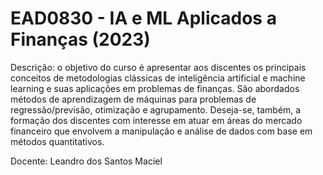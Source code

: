 # EAD0830 - IA e ML Aplicados a Finanças (2023)

Descrição: o objetivo do curso é apresentar aos discentes os principais conceitos de metodologias clássicas de inteligência artificial e machine learning e suas aplicações em problemas de finanças. São abordados métodos de aprendizagem de máquinas para problemas de regressão/previsão, otimização e agrupamento. Deseja-se, também, a formação dos discentes com interesse em atuar em áreas do mercado financeiro que envolvem a manipulação e análise de dados com base em métodos quantitativos. 

Docente: Leandro dos Santos Maciel